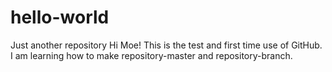 # hello-world
Just another repository
Hi Moe!
This is the test and first time use of GitHub. 
I am learning how to make repository-master and repository-branch.
